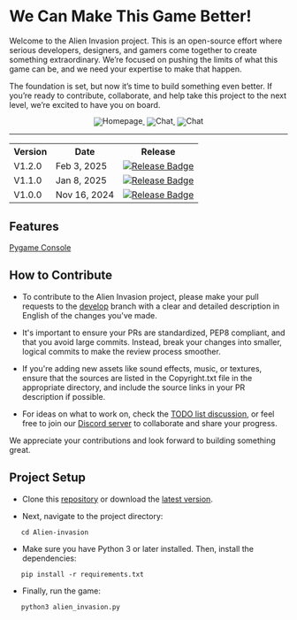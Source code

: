 # We Can Make This Game Better!

Welcome to the Alien Invasion project. This is an open-source effort where serious developers, designers, and gamers come together to create something extraordinary. We’re focused on pushing the limits of what this game can be, and we need your expertise to make that happen.

The foundation is set, but now it’s time to build something even better. If you’re ready to contribute, collaborate, and help take this project to the next level, we’re excited to have you on board.

<div align="center" style="line-height: 1;">
  <a href="https://github.com/MatinAfzal/Alien-invasion/releases" target="_blank" style="margin: 2px;">
    <img alt="Homepage" src="https://img.shields.io/badge/Github-Latest%20release-7289da?logo=futurelearn&logoColor=white&color=7289da" style="display: inline-block; vertical-align: middle;"/>
  </a>
  <a href="https://discord.com/invite/jBhmM2j2GN" target="_blank" style="margin: 2px;">
    <img alt="Chat" src="https://img.shields.io/badge/Discord-MatinAfzal-7289da?logo=Discord&logoColor=white&color=7289da" style="display: inline-block; vertical-align: middle;"/>
  </a>
  <a href="https://github.com/MatinAfzal/Alien-invasion/discussions/43" target="_blank" style="margin: 2px;">
    <img alt="Chat" src="https://img.shields.io/badge/Discussions-TODO%20List-7289da?logo=todoist&logoColor=white&color=green" style="display: inline-block; vertical-align: middle;"/>
  </a>
</div> 

---

<table align="center">
  <tr>
    <th>Version</th>
    <th>Date</th>
    <th>Release</th>
  </tr>
  <tr>
    <td>V1.2.0</td>
    <td>Feb 3, 2025</td>
    <td>
      <a href="https://github.com/MatinAfzal/Alien-invasion/releases/tag/V1.2.0" target="_blank">
        <img src="https://img.shields.io/badge/Release-V1.2.0-7289da?logo=alienware&logoColor=green&color=violet" alt="Release Badge">
      </a>
    </td>
  </tr>
  <tr>
    <td>V1.1.0</td>
    <td>Jan 8, 2025</td>
    <td>
      <a href="https://github.com/MatinAfzal/Alien-invasion/releases/tag/V1.1.0" target="_blank">
        <img src="https://img.shields.io/badge/Release-V1.1.0-7289da?logo=alienware&logoColor=green&color=violet" alt="Release Badge">
      </a>
    </td>
  </tr>
  <tr>
    <td>V1.0.0</td>
    <td>Nov 16, 2024</td>
    <td>
      <a href="https://github.com/MatinAfzal/Alien-invasion/releases/tag/V1.0.0" target="_blank">
        <img src="https://img.shields.io/badge/Release-V1.0.0-7289da?logo=alienware&logoColor=green&color=violet" alt="Release Badge">
      </a>
    </td>
  </tr>
</table>


## Features
[Pygame Console](./docs/pygame_console.mkv)


## How to Contribute

- To contribute to the Alien Invasion project, please make your pull requests to the [develop](https://github.com/MatinAfzal/Alien-invasion/tree/develop) branch with a clear and detailed description in English of the changes you've made. 

- It's important to ensure your PRs are standardized, PEP8 compliant, and that you avoid large commits. Instead, break your changes into smaller, logical commits to make the review process smoother. 

- If you're adding new assets like sound effects, music, or textures, ensure that the sources are listed in the Copyright.txt file in the appropriate directory, and include the source links in your PR description if possible. 

- For ideas on what to work on, check the [TODO list discussion](https://github.com/MatinAfzal/Alien-invasion/discussions/43), or feel free to join our [Discord server](https://discord.com/invite/jBhmM2j2GN) to collaborate and share your progress. 

We appreciate your contributions and look forward to building something great.

## Project Setup

- Clone this [repository](https://github.com/MatinAfzal/Alien-invasion) or download the [latest version](https://github.com/MatinAfzal/Alien-invasion/releases).

- Next, navigate to the project directory:

```
   cd Alien-invasion
```

- Make sure you have Python 3 or later installed. Then, install the dependencies:
```
   pip install -r requirements.txt
```


- Finally, run the game:
  
```
   python3 alien_invasion.py
```
